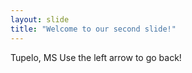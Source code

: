 ```yaml
---
layout: slide
title: "Welcome to our second slide!"
---
```

Tupelo, MS
Use the left arrow to go back!
